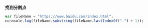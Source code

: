 **找到分割点**

```js
var fileName = "https://www.baidu.com/index.html";
connsole.log(fileName.substring(fileName.lastIndexOf(".") + 1));
```

